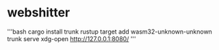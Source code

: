 # webshitter

'''bash
cargo install trunk
rustup target add wasm32-unknown-unknown
trunk serve
xdg-open http://127.0.0.1:8080/
'''
